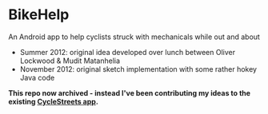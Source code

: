 BikeHelp
========

An Android app to help cyclists struck with mechanicals while out and about

-  Summer 2012: original idea developed over lunch between Oliver Lockwood & Mudit Matanhelia
-  November 2012: original sketch implementation with some rather hokey Java code

**This repo now archived - instead I've been contributing my ideas to the existing [CycleStreets app](https://github.com/cyclestreets/android).**
